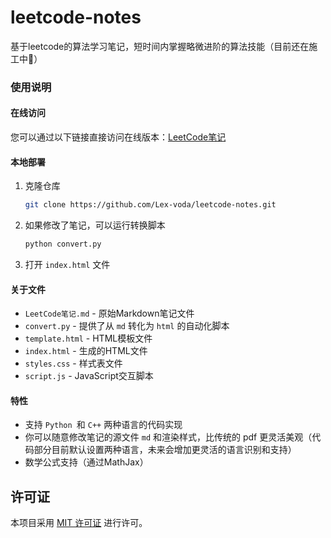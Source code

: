 # leetcode-notes
基于leetcode的算法学习笔记，短时间内掌握略微进阶的算法技能（目前还在施工中🚧）

### 使用说明

#### 在线访问

您可以通过以下链接直接访问在线版本：[LeetCode笔记](https://lex-voda.github.io/leetcode-notes/)

#### 本地部署

1. 克隆仓库

   ```bash
   git clone https://github.com/Lex-voda/leetcode-notes.git
   ```

2. 如果修改了笔记，可以运行转换脚本

   ```bash
   python convert.py
   ```

3. 打开 `index.html` 文件

#### 关于文件

- `LeetCode笔记.md` - 原始Markdown笔记文件
- `convert.py`  \- 提供了从 `md` 转化为 `html` 的自动化脚本
- `template.html` - HTML模板文件
- `index.html` - 生成的HTML文件
- `styles.css` - 样式表文件
- `script.js` - JavaScript交互脚本

#### 特性

- 支持 `Python `和 `C++` 两种语言的代码实现
- 你可以随意修改笔记的源文件 `md` 和渲染样式，比传统的 pdf 更灵活美观（代码部分目前默认设置两种语言，未来会增加更灵活的语言识别和支持）
- 数学公式支持（通过MathJax）

## 许可证

本项目采用 [MIT 许可证](LICENSE) 进行许可。
